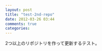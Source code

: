 ```yaml
---
layout: post
title: "test-2nd-repo"
date: 2012-03-26 03:44
comments: true
categories:
---
```


2つ以上のリポジトリを作って更新するテスト。

